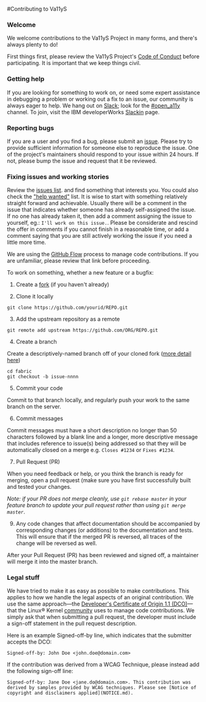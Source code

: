 #Contributing to Va11yS

### Welcome

We welcome contributions to the Va11yS Project in many forms, and there's always plenty to do!

First things first, please review the Va11yS Project's [Code of Conduct](CONDUCT.md) before participating. It is important that we keep things civil. 

### Getting help
If you are looking for something to work on, or need some expert assistance in debugging a problem or working out a fix to an issue, our community is always eager to help. We hang out on [Slack](https://dwopen.slack.com); look for the [#open_a11y](https://dwopen.slack.com/messages/open_a11y/) channel. To join, visit the IBM developerWorks [Slackin](https://developer.ibm.com/open/slackin/) page.

### Reporting bugs
If you are a user and you find a bug, please submit an [issue](https://github.com/IBMa/ta11y/issues). Please try to provide sufficient information for someone else to reproduce the issue. One of the project's maintainers should respond to your issue within 24 hours. If not, please bump the issue and request that it be reviewed.

### Fixing issues and working stories
Review the [issues list](https://github.com/IBMa/Va11yS/issues). and find something that interests you. You could also check the ["help wanted"](https://github.com/IBMa/Va11yS/issues?q=is%3Aissue+is%3Aopen+label%3A%22help+wanted%22) list. It is wise to start with something relatively straight forward and achievable. Usually there will be a comment in the issue that indicates whether someone has already self-assigned the issue. If no one has already taken it, then add a comment assigning the issue to yourself, eg.: ```I'll work on this issue.```. Please be considerate and rescind the offer in comments if you cannot finish in a reasonable time, or add a comment saying that you are still actively working the issue if you need a little more time.

We are using the [GitHub Flow](https://guides.github.com/introduction/flow/) process to manage code contributions. If you are unfamiliar, please review that link before proceeding.

To work on something, whether a new feature or a bugfix:
  1. Create a [fork](https://help.github.com/articles/fork-a-repo/) (if you haven't already)

  2. Clone it locally
  ```
  git clone https://github.com/yourid/REPO.git
  ```
  3. Add the upstream repository as a remote
  ```
  git remote add upstream https://github.com/ORG/REPO.git
  ```
  4. Create a branch

  Create a descriptively-named branch off of your cloned fork ([more detail here](https://help.github.com/articles/syncing-a-fork/))
  ```
  cd fabric
  git checkout -b issue-nnnn
  ```
  5. Commit your code

  Commit to that branch locally, and regularly push your work to the same branch on the server.

  6. Commit messages

  Commit messages must have a short description no longer than 50 characters followed by a blank line and a longer, more descriptive message that includes reference to issue(s) being addressed so that they will be automatically closed on a merge e.g. ```Closes #1234``` or ```Fixes #1234```.

  7. Pull Request (PR)

  When you need feedback or help, or you think the branch is ready for merging, open a pull request (make sure you have first successfully built and tested your changes.

   _Note: if your PR does not merge cleanly, use ```git rebase master``` in your feature branch to update your pull request rather than using ```git merge master```_.

  9. Any code changes that affect documentation should be accompanied by corresponding changes (or additions) to the documentation and tests. This will ensure that if the merged PR is reversed, all traces of the change will be reversed as well.

After your Pull Request (PR) has been reviewed and signed off, a maintainer will merge it into the master branch.

<!--## Coding guidelines

\[TODO] document your project's coding conventions and guidelines-->

<!---Becoming a maintainer - currently not maintaining a set of maintainers. : )
Projects or sub-projects will be lead by a set of maintainers. New projects can designate an initial set of maintainers that will be approved by the Technical Steering Committee when the project is first approved. The project's maintainers will, from time-to-time, consider adding a new maintainer. An existing maintainer will post a pull request to the [MAINTAINERS.txt](MAINTAINERS.txt) file. If a majority of the maintainers concur in the comments, the pull request is then merged and the individual becomes a maintainer.
--->

### Legal stuff
We have tried to make it as easy as possible to make contributions. This applies to how we handle the legal aspects of an original contribution. We use the same approach&mdash;the [Developer's Certificate of Origin 1.1 (DCO)](DCO1.1.txt)&mdash;that the Linux&reg; Kernel [community](http://elinux.org/Developer_Certificate_Of_Origin) uses to manage code contributions.
We simply ask that when submitting a pull request, the developer must include a sign-off statement in the pull request description.

Here is an example Signed-off-by line, which indicates that the submitter accepts the DCO:

```
Signed-off-by: John Doe <john.doe@domain.com>
```
If the contribution was derived from a WCAG Technique, please instead add the following sign-off line:
```
Signed-off-by: Jane Doe <jane.do@domain.com>. This contribution was derived by samples provided by WCAG techniques. Please see [Notice of copyright and disclaimers applied](NOTICE.md).
```